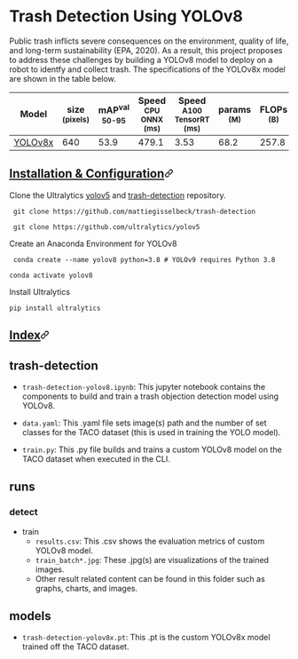 # Trash Detection Using YOLOv8

Public trash inflicts severe consequences on the environment, quality of life, and long-term sustainability (EPA, 2020). As a result, this project proposes to address these challenges by building a YOLOv8 model to deploy on a robot to identfy and collect trash.
The specifications of the YOLOv8x model are shown in the table below.

| Model                                                                                | size<br><sup>(pixels) | mAP<sup>val<br>50-95 | Speed<br><sup>CPU ONNX<br>(ms) | Speed<br><sup>A100 TensorRT<br>(ms) | params<br><sup>(M) | FLOPs<br><sup>(B) |
| ------------------------------------------------------------------------------------ | --------------------- | -------------------- | ------------------------------ | ----------------------------------- | ------------------ | ----------------- |
| [YOLOv8x](https://github.com/ultralytics/assets/releases/download/v0.0.0/yolov8x.pt) | 640                   | 53.9                 | 479.1                          | 3.53                                | 68.2               | 257.8             |
    
<a name="user-content-code"></a>
<h2 id="user-content-code-and-syntax-highlighting"><a class="heading-link" href="#code-and-syntax-highlighting">Installation & Configuration<svg class="octicon octicon-link" viewBox="0 0 16 16" version="1.1" width="16" height="16" aria-hidden="true"><path d="m7.775 3.275 1.25-1.25a3.5 3.5 0 1 1 4.95 4.95l-2.5 2.5a3.5 3.5 0 0 1-4.95 0 .751.751 0 0 1 .018-1.042.751.751 0 0 1 1.042-.018 1.998 1.998 0 0 0 2.83 0l2.5-2.5a2.002 2.002 0 0 0-2.83-2.83l-1.25 1.25a.751.751 0 0 1-1.042-.018.751.751 0 0 1-.018-1.042Zm-4.69 9.64a1.998 1.998 0 0 0 2.83 0l1.25-1.25a.751.751 0 0 1 1.042.018.751.751 0 0 1 .018 1.042l-1.25 1.25a3.5 3.5 0 1 1-4.95-4.95l2.5-2.5a3.5 3.5 0 0 1 4.95 0 .751.751 0 0 1-.018 1.042.751.751 0 0 1-1.042.018 1.998 1.998 0 0 0-2.83 0l-2.5 2.5a1.998 1.998 0 0 0 0 2.83Z"></path></svg></a></h2>
<p>Clone the Ultralytics <a href="https://github.com/mattiegisselbeck/trash-detection" rel="nofollow">yolov5</a> and <a href="https://github.com/mattiegisselbeck/trash-detection" rel="nofollow">trash-detection</a> repository.</p>

<div class="snippet-clipboard-content notranslate position-relative overflow-auto" data-snippet-clipboard-copy-content=" git clone https://github.com/mattiegisselbeck/trash-detection"><pre lang="no-highlight" class="notranslate">
<code> git clone https://github.com/mattiegisselbeck/trash-detection
</code></pre></div>

<div class="snippet-clipboard-content notranslate position-relative overflow-auto" data-snippet-clipboard-copy-content="# Clone yolov5 Repository"><pre lang="no-highlight" class="notranslate">
<code> git clone https://github.com/ultralytics/yolov5 
</code></pre></div>

<p>Create an Anaconda Environment for YOLOv8</p>
<div class="snippet-clipboard-content notranslate position-relative overflow-auto" data-snippet-clipboard-copy-content="conda create --name yolov8 python=3.8 # YOLOv9 requires Python 3.8"><pre lang="no-highlight" class="notranslate">
<code> conda create --name yolov8 python=3.8 # YOLOv9 requires Python 3.8</code></pre></div>

 <div class="snippet-clipboard-content notranslate position-relative overflow-auto" data-snippet-clipboard-copy-content="conda activate yolov8"><pre lang="no-highlight" class="notranslate">
<code>conda activate yolov8
</code></pre></div>

<p>Install Ultralytics</p>
 <div class="snippet-clipboard-content notranslate position-relative overflow-auto" data-snippet-clipboard-copy-content="pip install ultralytics"><pre lang="no-highlight" class="notranslate">
<code>pip install ultralytics
</code></pre></div>

 <a name="user-content-code"></a>
<h2 id="user-content-code-and-syntax-highlighting"><a class="heading-link" href="#code-and-syntax-highlighting">Index<svg class="octicon octicon-link" viewBox="0 0 16 16" version="1.1" width="16" height="16" aria-hidden="true"><path d="m7.775 3.275 1.25-1.25a3.5 3.5 0 1 1 4.95 4.95l-2.5 2.5a3.5 3.5 0 0 1-4.95 0 .751.751 0 0 1 .018-1.042.751.751 0 0 1 1.042-.018 1.998 1.998 0 0 0 2.83 0l2.5-2.5a2.002 2.002 0 0 0-2.83-2.83l-1.25 1.25a.751.751 0 0 1-1.042-.018.751.751 0 0 1-.018-1.042Zm-4.69 9.64a1.998 1.998 0 0 0 2.83 0l1.25-1.25a.751.751 0 0 1 1.042.018.751.751 0 0 1 .018 1.042l-1.25 1.25a3.5 3.5 0 1 1-4.95-4.95l2.5-2.5a3.5 3.5 0 0 1 4.95 0 .751.751 0 0 1-.018 1.042.751.751 0 0 1-1.042.018 1.998 1.998 0 0 0-2.83 0l-2.5 2.5a1.998 1.998 0 0 0 0 2.83Z"></path></svg></a></h2>

## trash-detection

* `trash-detection-yolov8.ipynb`: This jupyter notebook contains the components to build and train a trash objection detection model using YOLOv8.

* `data.yaml`: This .yaml file sets image(s) path and the number of set classes for the TACO dataset (this is used in training the YOLO model). 

* `train.py`: This .py file builds and trains a custom YOLOv8 model on the TACO dataset when executed in the CLI. 

## runs
### detect
  * train
     * `results.csv`: This .csv shows the evaluation metrics of custom YOLOv8 model.
     * `train_batch*.jpg`: These .jpg(s) are visualizations of the trained images.
     * Other result related content can be found in this folder such as graphs, charts, and images.

         
## models
* `trash-detection-yolov8x.pt`: This .pt is the custom YOLOv8x model trained off the TACO dataset.
